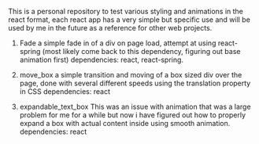 This is a personal repository to test various styling and animations in the react format, each react app has a very simple but specific use
and will be used by me in the future as a reference for other web projects.

1. Fade
    a simple fade in of a div on page load, attempt at using react-spring (most likely come back to this dependency, figuring out base animation 
    first)
    dependencies: react, react-spring.

2. move_box
    a simple transition and moving of a box sized div over the page, done with several different
    speeds using the translation property in CSS
    dependencies: react

3. expandable_text_box
    This was an issue with animation that was a large problem for me for a while but now i have figured out how to properly expand a box with actual
    content inside using smooth animation.
    dependencies: react